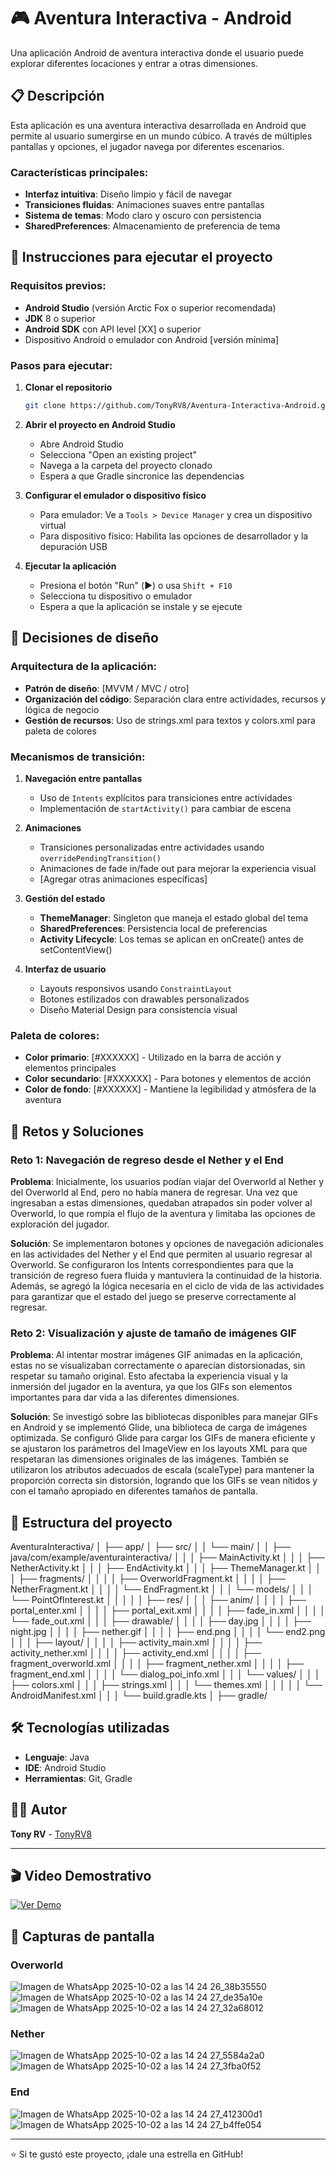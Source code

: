 # 🎮 Aventura Interactiva - Android

Una aplicación Android de aventura interactiva donde el usuario puede explorar diferentes locaciones y entrar a otras dimensiones.

## 📋 Descripción

Esta aplicación es una aventura interactiva desarrollada en Android que permite al usuario sumergirse en un mundo cúbico. A través de múltiples pantallas y opciones, el jugador navega por diferentes escenarios.

### Características principales:
- **Interfaz intuitiva**: Diseño limpio y fácil de navegar
- **Transiciones fluidas**: Animaciones suaves entre pantallas
- **Sistema de temas**: Modo claro y oscuro con persistencia
- **SharedPreferences**: Almacenamiento de preferencia de tema

## 🚀 Instrucciones para ejecutar el proyecto

### Requisitos previos:
- **Android Studio** (versión Arctic Fox o superior recomendada)
- **JDK** 8 o superior
- **Android SDK** con API level [XX] o superior
- Dispositivo Android o emulador con Android [versión mínima]

### Pasos para ejecutar:

1. **Clonar el repositorio**
   ```bash
   git clone https://github.com/TonyRV8/Aventura-Interactiva-Android.git
   ```

2. **Abrir el proyecto en Android Studio**
   - Abre Android Studio
   - Selecciona "Open an existing project"
   - Navega a la carpeta del proyecto clonado
   - Espera a que Gradle sincronice las dependencias

3. **Configurar el emulador o dispositivo físico**
   - Para emulador: Ve a `Tools > Device Manager` y crea un dispositivo virtual
   - Para dispositivo físico: Habilita las opciones de desarrollador y la depuración USB

4. **Ejecutar la aplicación**
   - Presiona el botón "Run" (▶️) o usa `Shift + F10`
   - Selecciona tu dispositivo o emulador
   - Espera a que la aplicación se instale y se ejecute

## 🎨 Decisiones de diseño

### Arquitectura de la aplicación:
- **Patrón de diseño**: [MVVM / MVC / otro]
- **Organización del código**: Separación clara entre actividades, recursos y lógica de negocio
- **Gestión de recursos**: Uso de strings.xml para textos y colors.xml para paleta de colores

### Mecanismos de transición:

1. **Navegación entre pantallas**
   - Uso de `Intents` explícitos para transiciones entre actividades
   - Implementación de `startActivity()` para cambiar de escena

2. **Animaciones**
   - Transiciones personalizadas entre actividades usando `overridePendingTransition()`
   - Animaciones de fade in/fade out para mejorar la experiencia visual
   - [Agregar otras animaciones específicas]

3. **Gestión del estado**
   - **ThemeManager**: Singleton que maneja el estado global del tema
   - **SharedPreferences**: Persistencia local de preferencias
   - **Activity Lifecycle**: Los temas se aplican en onCreate() antes de setContentView()

4. **Interfaz de usuario**
   - Layouts responsivos usando `ConstraintLayout`
   - Botones estilizados con drawables personalizados
   - Diseño Material Design para consistencia visual

### Paleta de colores:
- **Color primario**: [#XXXXXX] - Utilizado en la barra de acción y elementos principales
- **Color secundario**: [#XXXXXX] - Para botones y elementos de acción
- **Color de fondo**: [#XXXXXX] - Mantiene la legibilidad y atmósfera de la aventura

## 🔧 Retos y Soluciones

### Reto 1: Navegación de regreso desde el Nether y el End
**Problema**: Inicialmente, los usuarios podían viajar del Overworld al Nether y del Overworld al End, pero no había manera de regresar. Una vez que ingresaban a estas dimensiones, quedaban atrapados sin poder volver al Overworld, lo que rompía el flujo de la aventura y limitaba las opciones de exploración del jugador.

**Solución**: Se implementaron botones y opciones de navegación adicionales en las actividades del Nether y el End que permiten al usuario regresar al Overworld. Se configuraron los Intents correspondientes para que la transición de regreso fuera fluida y mantuviera la continuidad de la historia. Además, se agregó la lógica necesaria en el ciclo de vida de las actividades para garantizar que el estado del juego se preserve correctamente al regresar.

### Reto 2: Visualización y ajuste de tamaño de imágenes GIF
**Problema**: Al intentar mostrar imágenes GIF animadas en la aplicación, estas no se visualizaban correctamente o aparecían distorsionadas, sin respetar su tamaño original. Esto afectaba la experiencia visual y la inmersión del jugador en la aventura, ya que los GIFs son elementos importantes para dar vida a las diferentes dimensiones.

**Solución**: Se investigó sobre las bibliotecas disponibles para manejar GIFs en Android y se implementó Glide, una biblioteca de carga de imágenes optimizada. Se configuró Glide para cargar los GIFs de manera eficiente y se ajustaron los parámetros del ImageView en los layouts XML para que respetaran las dimensiones originales de las imágenes. También se utilizaron los atributos adecuados de escala (scaleType) para mantener la proporción correcta sin distorsión, logrando que los GIFs se vean nítidos y con el tamaño apropiado en diferentes tamaños de pantalla.

## 📱 Estructura del proyecto

AventuraInteractiva/
│
├── app/
│   ├── src/
│   │   └── main/
│   │       ├── java/com/example/aventurainteractiva/
│   │       │   ├── MainActivity.kt
│   │       │   ├── NetherActivity.kt
│   │       │   ├── EndActivity.kt
│   │       │   ├── ThemeManager.kt
│   │       │   ├── fragments/
│   │       │   │   ├── OverworldFragment.kt
│   │       │   │   ├── NetherFragment.kt
│   │       │   │   └── EndFragment.kt
│   │       │   └── models/
│   │       │       └── PointOfInterest.kt
│   │       │
│   │       ├── res/
│   │       │   ├── anim/
│   │       │   │   ├── portal_enter.xml
│   │       │   │   ├── portal_exit.xml
│   │       │   │   ├── fade_in.xml
│   │       │   │   └── fade_out.xml
│   │       │   ├── drawable/
│   │       │   │   ├── day.jpg
│   │       │   │   ├── night.jpg
│   │       │   │   ├── nether.gif
│   │       │   │   ├── end.png
│   │       │   │   └── end2.png
│   │       │   ├── layout/
│   │       │   │   ├── activity_main.xml
│   │       │   │   ├── activity_nether.xml
│   │       │   │   ├── activity_end.xml
│   │       │   │   ├── fragment_overworld.xml
│   │       │   │   ├── fragment_nether.xml
│   │       │   │   ├── fragment_end.xml
│   │       │   │   └── dialog_poi_info.xml
│   │       │   └── values/
│   │       │       ├── colors.xml
│   │       │       ├── strings.xml
│   │       │       └── themes.xml
│   │       │
│   │       └── AndroidManifest.xml
│   │
│   └── build.gradle.kts
│
├── gradle/


## 🛠️ Tecnologías utilizadas

- **Lenguaje**: Java
- **IDE**: Android Studio
- **Herramientas**: Git, Gradle

## 👨‍💻 Autor

**Tony RV** - [TonyRV8](https://github.com/TonyRV8)

---

## 🎬 Video Demostrativo

[![Ver Demo](https://img.shields.io/badge/▶️-Ver_Demo_en_YouTube-red?style=for-the-badge&logo=youtube)](https://youtube.com/shorts/lV8JLI6Z8EU)

## 📸 Capturas de pantalla

### Overworld
![Imagen de WhatsApp 2025-10-02 a las 14 24 26_38b35550](https://github.com/user-attachments/assets/218afa3e-cb7f-4db1-8043-68ca4bfdba2f)
![Imagen de WhatsApp 2025-10-02 a las 14 24 27_de35a10e](https://github.com/user-attachments/assets/405af2b8-2313-46de-a987-a4b5b4c9c17c)
![Imagen de WhatsApp 2025-10-02 a las 14 24 27_32a68012](https://github.com/user-attachments/assets/a14d9720-656a-4ef0-bf68-b8c68be30193)


### Nether
![Imagen de WhatsApp 2025-10-02 a las 14 24 27_5584a2a0](https://github.com/user-attachments/assets/4cb7df4e-23db-4a60-92e3-64418f575401)
![Imagen de WhatsApp 2025-10-02 a las 14 24 27_3fba0f52](https://github.com/user-attachments/assets/49548190-03f3-40bb-92c4-2106f58d8ca0)

### End
![Imagen de WhatsApp 2025-10-02 a las 14 24 27_412300d1](https://github.com/user-attachments/assets/b3729fac-9205-49ea-813d-26141d3d04f9)
![Imagen de WhatsApp 2025-10-02 a las 14 24 27_b4ffe054](https://github.com/user-attachments/assets/f4df35ad-9cee-4177-92a8-018904555090)


---





⭐ Si te gustó este proyecto, ¡dale una estrella en GitHub!
